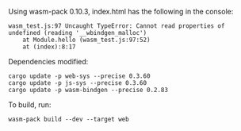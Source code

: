Using wasm-pack 0.10.3, index.html has the following in the console:

```
wasm_test.js:97 Uncaught TypeError: Cannot read properties of undefined (reading '__wbindgen_malloc')
    at Module.hello (wasm_test.js:97:52)
    at (index):8:17
```

Dependencies modified:

```
cargo update -p web-sys --precise 0.3.60
cargo update -p js-sys --precise 0.3.60
cargo update -p wasm-bindgen --precise 0.2.83
```

To build, run:

`wasm-pack build --dev --target web`
